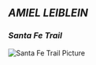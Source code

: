 ## _AMIEL LEIBLEIN_

### **_Santa Fe Trail_**

![Santa Fe Trail Picture](https://www.kshs.org/portraits/graphics/sante_fe_trail.jpg) 
